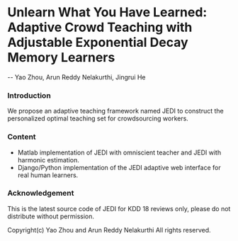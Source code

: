 # Unlearn What You Have Learned: Adaptive Crowd Teaching with Adjustable Exponential Decay Memory Learners
-- Yao Zhou, Arun Reddy Nelakurthi, Jingrui He

### Introduction
We propose an adaptive teaching framework named JEDI to construct the personalized optimal teaching set for crowdsourcing workers. 

### Content
- Matlab implementation of JEDI with omniscient teacher and JEDI with harmonic estimation.
- Django/Python implementation of the JEDI adaptive web interface for real human learners.

### Acknowledgement
This is the latest source code of JEDI for KDD 18 reviews only, please do not distribute without permission.

Copyright(c) Yao Zhou and Arun Reddy Nelakurthi All rights reserved.
